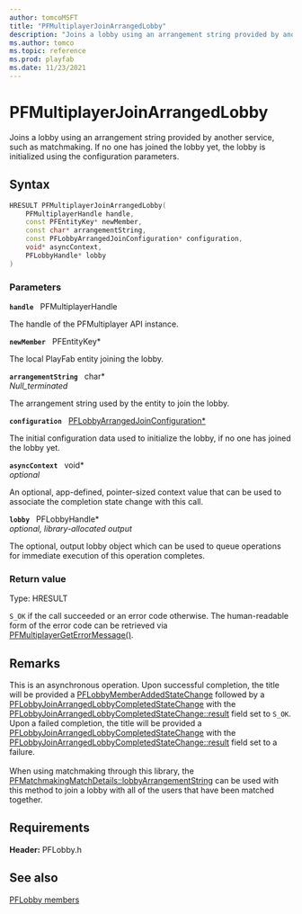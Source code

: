 ```yaml
---
author: tomcoMSFT
title: "PFMultiplayerJoinArrangedLobby"
description: "Joins a lobby using an arrangement string provided by another service, such as matchmaking. If no one has joined the lobby yet, the lobby is initialized using the configuration parameters."
ms.author: tomco
ms.topic: reference
ms.prod: playfab
ms.date: 11/23/2021
---
```


# PFMultiplayerJoinArrangedLobby  

Joins a lobby using an arrangement string provided by another service, such as matchmaking. If no one has joined the lobby yet, the lobby is initialized using the configuration parameters.  

## Syntax  
  
```cpp
HRESULT PFMultiplayerJoinArrangedLobby(  
    PFMultiplayerHandle handle,  
    const PFEntityKey* newMember,  
    const char* arrangementString,  
    const PFLobbyArrangedJoinConfiguration* configuration,  
    void* asyncContext,  
    PFLobbyHandle* lobby  
)  
```  
  
### Parameters  
  
**`handle`** &nbsp; PFMultiplayerHandle  
  
The handle of the PFMultiplayer API instance.  
  
**`newMember`** &nbsp; PFEntityKey*  
  
The local PlayFab entity joining the lobby.  
  
**`arrangementString`** &nbsp; char*  
*_Null_terminated_*  
  
The arrangement string used by the entity to join the lobby.  
  
**`configuration`** &nbsp; [PFLobbyArrangedJoinConfiguration*](../structs/pflobbyarrangedjoinconfiguration.md)  
  
The initial configuration data used to initialize the lobby, if no one has joined the lobby yet.  
  
**`asyncContext`** &nbsp; void*  
*optional*  
  
An optional, app-defined, pointer-sized context value that can be used to associate the completion state change with this call.  
  
**`lobby`** &nbsp; PFLobbyHandle*  
*optional, library-allocated output*  
  
The optional, output lobby object which can be used to queue operations for immediate execution of this operation completes.  
  
  
### Return value
Type: HRESULT
  
```S_OK``` if the call succeeded or an error code otherwise. The human-readable form of the error code can be retrieved via [PFMultiplayerGetErrorMessage()](../../pfmultiplayer/functions/pfmultiplayergeterrormessage.md).
  
## Remarks  
  
This is an asynchronous operation. Upon successful completion, the title will be provided a [PFLobbyMemberAddedStateChange](../structs/pflobbymemberaddedstatechange.md) followed by a [PFLobbyJoinArrangedLobbyCompletedStateChange](../structs/pflobbyjoinarrangedlobbycompletedstatechange.md) with the [PFLobbyJoinArrangedLobbyCompletedStateChange::result](../structs/pflobbyjoinarrangedlobbycompletedstatechange.md) field set to ```S_OK```. Upon a failed completion, the title will be provided a [PFLobbyJoinArrangedLobbyCompletedStateChange](../structs/pflobbyjoinarrangedlobbycompletedstatechange.md) with the [PFLobbyJoinArrangedLobbyCompletedStateChange::result](../structs/pflobbyjoinarrangedlobbycompletedstatechange.md) field set to a failure. <br /><br /> When using matchmaking through this library, the [PFMatchmakingMatchDetails::lobbyArrangementString](../../pfmatchmaking/structs/pfmatchmakingmatchdetails.md) can be used with this method to join a lobby with all of the users that have been matched together.
  
## Requirements  
  
**Header:** PFLobby.h
  
## See also  
[PFLobby members](../pflobby_members.md)  

  
  
